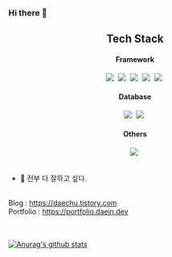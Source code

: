 

### Hi there 👋

<div style='text-align: center'>
<h2>
  Tech Stack
</h2>
<h4>Framework</h4>
<img src="https://img.shields.io/badge/Node.js-339933?style=flat-square&logo=Node.js&logoColor=white"/></a>&nbsp
<img src="https://img.shields.io/badge/Vue.js-CD9FE0?style=flat-square&logo=Vue.js&logoColor=green"/></a>&nbsp 
<img src="https://img.shields.io/badge/Flutter-02569B?style=flat-square&logo=Flutter&logoColor=blue"/></a>&nbsp
<img src="https://img.shields.io/badge/Tensorflow-FF6F00?style=flat-square&logo=Tensorflow&logoColor=white"/></a>&nbsp 
<img src="https://img.shields.io/badge/Flask-000000?style=flat-square&logo=Flask&logoColor=white"/></a>&nbsp
<br />
<h4>Database</h4>
<img src="https://img.shields.io/badge/MySQL-4479A1?style=flat-square&logo=MySQL&logoColor=white"/></a>&nbsp
<img src="https://img.shields.io/badge/MongoDB-47A248?style=flat-square&logo=MongoDB&logoColor=white"/></a>&nbsp
<br />
<h4>Others</h4>
<img src="https://img.shields.io/badge/Docker-02569F?style=flat-square&logo=Docker&logoColor=white"/></a>&nbsp
<br /><br />
</div>

- 🌱 전부 다 잘하고 싶다.
<br /><br />

Blog : https://daechu.tistory.com <br />
Portfolio : https://portfolio.daein.dev <br />  
<br />

[![Anurag's github stats](https://github-readme-stats.vercel.app/api?username=dnfwlxo11)](https://github.com/dnfwlxo11)
